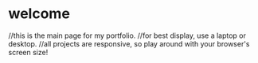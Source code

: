 # welcome
//this is the main page for my portfolio.
//for best display, use a laptop or desktop.
//all projects are responsive, so play around with your browser's screen size!

